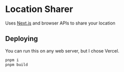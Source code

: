 # Location Sharer

Uses [Next.js](https://nextjs.org/) and browser APIs to share your location

## Deploying

You can run this on any web server, but I chose Vercel.

```bash
pnpm i
pnpm build
```
